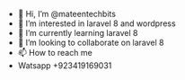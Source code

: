 - 👋 Hi, I’m @mateentechbits
- 👀 I’m interested in laravel 8 and wordpress
- 🌱 I’m currently learning laravel 8
- 💞️ I’m looking to collaborate on laravel 8
- 📫 How to reach me 
- Watsapp +923419169031

<!---
mateentechbits/mateentechbits is a ✨ special ✨ repository because its `README.md` (this file) appears on your GitHub profile.
You can click the Preview link to take a look at your changes.
--->
